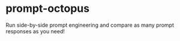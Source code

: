 # prompt-octopus
Run side-by-side prompt engineering and compare as many prompt responses as you need!
